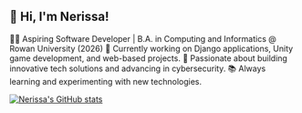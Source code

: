<!--Basic Bio Profile-->

## 👋 Hi, I'm Nerissa!

👨‍💻 Aspiring Software Developer | B.A. in Computing and Informatics @ Rowan University (2026)
📍 Currently working on Django applications, Unity game development, and web-based projects.
🚀 Passionate about building innovative tech solutions and advancing in cybersecurity.
📚 Always learning and experimenting with new technologies.

<!--Github stats -->
[![Nerissa's GitHub stats](https://github-readme-stats.vercel.app/api?username=neribautista&count_private=true&show_icons=true&theme=nightowl&hide_rank=false)](https://github.com/neribautista/github-readme-stats)



